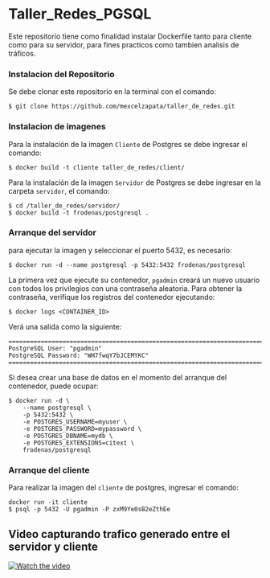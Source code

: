 # Taller_Redes_PGSQL

Este repositorio tiene como finalidad instalar Dockerfile tanto para cliente como para su servidor, para fines practicos como tambien analisis de tráficos.

### Instalacion del Repositorio
Se debe clonar este repositorio en la terminal con el comando:

```
$ git clone https://github.com/mexcelzapata/taller_de_redes.git
```
### Instalacion de imagenes 
Para la instalación de la imagen `Cliente` de Postgres se debe ingresar el comando:
```
$ docker build -t cliente taller_de_redes/client/
```
Para la instalación de la imagen `Servidor` de Postgres se debe ingresar en la carpeta `servidor`, el comando:
```
$ cd /taller_de_redes/servidor/
$ docker build -t frodenas/postgresql .
```

### Arranque del servidor
para ejecutar la imagen y seleccionar el puerto 5432, es necesario:
```
$ docker run -d --name postgresql -p 5432:5432 frodenas/postgresql

```
La primera vez que ejecute su contenedor, `pgadmin` creará un nuevo usuario con todos los privilegios con una contraseña aleatoria. Para obtener la contraseña, verifique los registros del contenedor ejecutando:

```
$ docker logs <CONTAINER_ID>
```
Verá una salida como la siguiente:
```
========================================================================
PostgreSQL User: "pgadmin"
PostgreSQL Password: "WH7fwqY7bJCEMYKC"
========================================================================
```

Si desea crear una base de datos en el momento del arranque del contenedor, puede ocupar:

```
$ docker run -d \
    --name postgresql \
    -p 5432:5432 \
    -e POSTGRES_USERNAME=myuser \
    -e POSTGRES_PASSWORD=mypassword \
    -e POSTGRES_DBNAME=mydb \
    -e POSTGRES_EXTENSIONS=citext \
    frodenas/postgresql
```
### Arranque del cliente
Para realizar la imagen del `cliente` de postgres, ingresar el comando:

```
docker run -it cliente
$ psql -p 5432 -U pgadmin -P zxM9Ye0sB2eZthEe

```
## Video capturando trafico generado entre el servidor y cliente

[![Watch the video](https://t.jpg)](https://youtu.be/)
